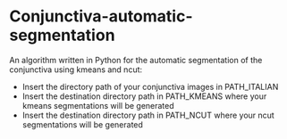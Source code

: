 # Conjunctiva-automatic-segmentation
An algorithm written in Python for the automatic segmentation of the conjunctiva using kmeans and ncut:
- Insert the directory path of your conjunctiva images in PATH_ITALIAN
- Insert the destination directory path in PATH_KMEANS where your kmeans segmentations will be generated
- Insert the destination directory path in PATH_NCUT where your ncut segmentations will be generated
